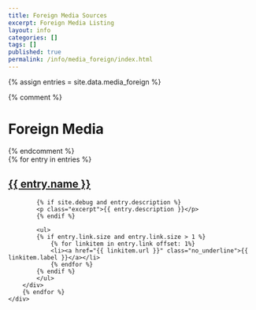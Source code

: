 ```yaml
---
title: Foreign Media Sources
excerpt: Foreign Media Listing
layout: info
categories: []
tags: []
published: true
permalink: /info/media_foreign/index.html
---
```


{% assign entries = site.data.media_foreign %}
<div class="section_container">
<div class="container">
<div class="block block_default_fonts">
    {% comment %}
    <h1>Foreign Media</h1>
    {% endcomment %}
    <div class="entries">
        {% for entry in entries %}
        <div class="entry">
            <h2><a href="{{ entry.link[0].url }}">{{ entry.name }}</a></h2>

            {% if site.debug and entry.description %}
            <p class="excerpt">{{ entry.description }}</p>
            {% endif %}

            <ul>
            {% if entry.link.size and entry.link.size > 1 %}
                {% for linkitem in entry.link offset: 1%}
                <li><a href="{{ linkitem.url }}" class="no_underline">{{ linkitem.label }}</a></li>
                {% endfor %}
            {% endif %}
            </ul>
        </div>
        {% endfor %}
    </div>
</div>
</div>
</div>
